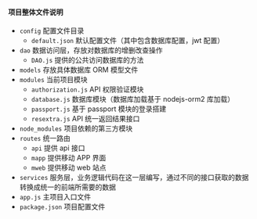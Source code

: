 #### 项目整体文件说明

-   `config` 配置文件目录
    -   `default.json` 默认配置文件（其中包含数据库配置，jwt 配置）
-   `dao` 数据访问层，存放对数据库的增删改查操作
    -   `DAO.js` 提供的公共访问数据库的方法
-   `models` 存放具体数据库 ORM 模型文件
-   `modules` 当前项目模块
    -   `authorization.js` API 权限验证模块
    -   `database.js` 数据库模块（数据库加载基于 nodejs-orm2 库加载）
    -   `passport.js` 基于 passport 模块的登录搭建
    -   `resextra.js` API 统一返回结果接口
-   `node_modules` 项目依赖的第三方模块
-   `routes` 统一路由
    -   `api` 提供 api 接口
    -   `mapp` 提供移动 APP 界面
    -   `mweb` 提供移动 web 站点
-   `services` 服务层，业务逻辑代码在这一层编写，通过不同的接口获取的数据转换成统一的前端所需要的数据
-   `app.js` 主项目入口文件
-   `package.json` 项目配置文件
